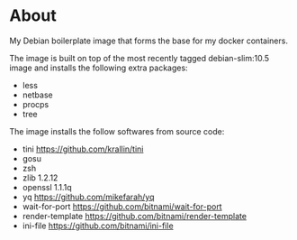 <!--
 * @Author: cnak47
 * @Date: 2018-11-04 18:35:27
LastEditors: cnak47
LastEditTime: 2020-10-07 11:44:20
 * @Description: 
 -->

# About

My Debian boilerplate image that forms the base for my docker containers.

The image is built on top of the most recently tagged debian-slim:10.5 image and installs the following extra packages:

- less
- netbase
- procps
- tree

The image installs the follow softwares from source code:

- tini
  <https://github.com/krallin/tini>
- gosu
- zsh
- zlib 1.2.12
- openssl 1.1.1q
- yq
  <https://github.com/mikefarah/yq>
- wait-for-port
  <https://github.com/bitnami/wait-for-port>
- render-template
  <https://github.com/bitnami/render-template>
- ini-file
  <https://github.com/bitnami/ini-file>
